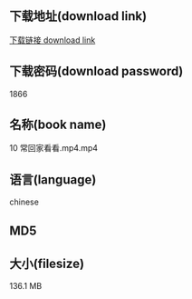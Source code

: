 ## 下载地址(download link)
[下载链接 download link](https://voluble-croquembouche-d321dc.netlify.app/?s=10+%E5%B8%B8%E5%9B%9E%E5%AE%B6%E7%9C%8B%E7%9C%8B.mp4)

## 下载密码(download password)
1866

## 名称(book name)
10 常回家看看.mp4.mp4

## 语言(language)
chinese

## MD5


## 大小(filesize)
136.1 MB
